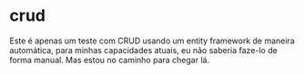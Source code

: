 # crud
Este é apenas um teste com CRUD usando um entity framework de maneira automática, para minhas capacidades atuais, eu não saberia faze-lo de forma manual.
Mas estou no caminho para chegar lá.
